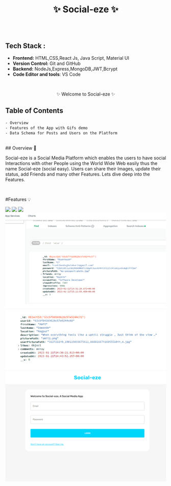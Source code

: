 <h1 align="center">
       ✨  Social-eze   ✨
</h1>
<h2 align="center"
  A Social Media 
 </h2>
 
<br />

## Tech Stack : 

- **Frontend:** HTML,CSS,React Js, Java Script, Material UI
- **Version Control:** Git and GitHub
- **Backend:** NodeJs,Express,MongoDB,JWT,Bcrypt
- **Code Editor and tools**: VS Code

 <br />

   <p align="center">✨ Welcome to Social-eze ✨ <br /></p>


## Table of Contents

    - Overview
    - Features of the App with Gifs demo
    - Data Schema for Posts and Users on the Platform

 <br />
## Overview 🔨

Social-eze  is a Social Media Platform which enables the users to have social Interactions with other People using the World Wide Web easily thus the name Social-eze (social easy). Users can share their Images, update their status, add Friends and many other Features. Lets dive deep into the Features.

<br/>

#Features 💡

![](https://github.com/rushikeshg25/Social-eze/blob/main/client/Gifs%20for%20Readme/Login%20and%20DarkMode.gif)
![](https://github.com/rushikeshg25/Social-eze/blob/main/client/Gifs%20for%20Readme/Logout.gif)
![](https://github.com/rushikeshg25/Social-eze/blob/main/client/Gifs%20for%20Readme/Post%20and%20Profile%20Page.gif)
![](https://github.com/rushikeshg25/Social-eze/blob/main/client/Gifs%20for%20Readme/Screenshot%202023-01-21%20205221.png)
![](https://github.com/rushikeshg25/Social-eze/blob/main/client/Gifs%20for%20Readme/Screenshot%202023-01-22%20003528.png)
![](https://github.com/rushikeshg25/Social-eze/blob/main/client/Gifs%20for%20Readme/SignUP.gif)
